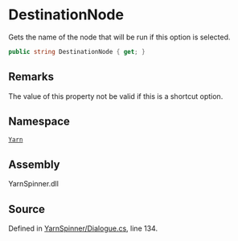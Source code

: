 # DestinationNode

Gets the name of the node that will be run if this option is selected.

```csharp
public string DestinationNode { get; }
```

## Remarks

The value of this property not be valid if this is a shortcut option.

## Namespace

[`Yarn`](../)

## Assembly

YarnSpinner.dll

## Source

Defined in [YarnSpinner/Dialogue.cs](https://github.com/YarnSpinnerTool/YarnSpinner//blob/develop/YarnSpinner/Dialogue.cs#L134), line 134.

